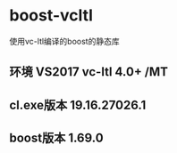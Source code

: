 # boost-vcltl

使用vc-ltl编译的boost的静态库  

## 环境 VS2017 vc-ltl 4.0+ /MT  

## cl.exe版本  19.16.27026.1  

## boost版本 1.69.0  


